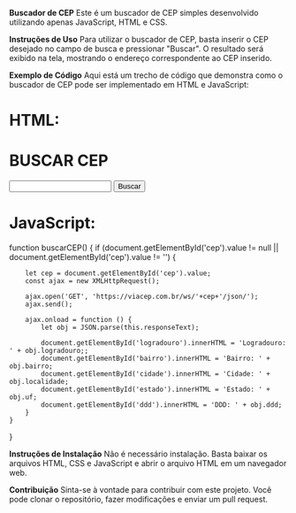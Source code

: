 **Buscador de CEP**
Este é um buscador de CEP simples desenvolvido utilizando apenas JavaScript, HTML e CSS.

**Instruções de Uso**
Para utilizar o buscador de CEP, basta inserir o CEP desejado no campo de busca e pressionar "Buscar". O resultado será exibido na tela, mostrando o endereço correspondente ao CEP inserido.

**Exemplo de Código**
Aqui está um trecho de código que demonstra como o buscador de CEP pode ser implementado em HTML e JavaScript:

# HTML:
<!DOCTYPE html>
<html lang="en">
<head>
    <meta charset="UTF-8">
    <meta name="viewport" content="width=device-width, initial-scale=1.0">
    <title>Document</title>
    <link rel="stylesheet" href="css/index.css">
</head>
<body>
    <h1>BUSCAR CEP</h1>
    <input id="cep" type="text">
    <button onclick="buscarCEP()" id="buscar">Buscar</button>
    <div class="recentralizar">        
        <p id="logradouro"></p>
        <p id="bairro"></p>
        <p id="cidade"></p>
        <p id="estado"></p>
        <p id="ddd"></p>
    </div>
    <script src="js/index.js"></script>
</body>
</html>

# JavaScript:
function buscarCEP() {
    if (document.getElementById('cep').value != null || document.getElementById('cep').value != '') {

        let cep = document.getElementById('cep').value;
        const ajax = new XMLHttpRequest();

        ajax.open('GET', 'https://viacep.com.br/ws/'+cep+'/json/');
        ajax.send();

        ajax.onload = function () {
            let obj = JSON.parse(this.responseText);

            document.getElementById('logradouro').innerHTML = 'Logradouro: ' + obj.logradouro;;
            document.getElementById('bairro').innerHTML = 'Bairro: ' + obj.bairro;
            document.getElementById('cidade').innerHTML = 'Cidade: ' + obj.localidade;
            document.getElementById('estado').innerHTML = 'Estado: ' + obj.uf;
            document.getElementById('ddd').innerHTML = 'DDD: ' + obj.ddd;
        }
    }
}

**Instruções de Instalação**
Não é necessário instalação. Basta baixar os arquivos HTML, CSS e JavaScript e abrir o arquivo HTML em um navegador web.

**Contribuição**
Sinta-se à vontade para contribuir com este projeto. Você pode clonar o repositório, fazer modificações e enviar um pull request.